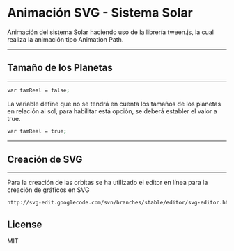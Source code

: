 Animación SVG - Sistema Solar
=========

Animación del sistema Solar haciendo uso de la librería tween.js, la cual realiza la animación tipo Animation Path.

--------------
Tamaño de los Planetas
--------------
--------------

```sh
var tamReal = false;
```

La variable define que no se tendrá en cuenta los tamaños de los planetas en relación al sol, para habilitar está opción, se deberá establer el valor a true.

```sh
var tamReal = true;
```

--------------
Creación de SVG
--------------
--------------

Para la creación de las orbitas se ha utilizado el editor en línea para la creación de gráficos en SVG

```sh
http://svg-edit.googlecode.com/svn/branches/stable/editor/svg-editor.html
```

License
----

MIT
